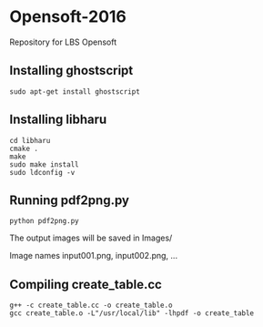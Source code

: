 # Opensoft-2016
Repository for LBS Opensoft

## Installing ghostscript
```shell
sudo apt-get install ghostscript
```

## Installing libharu
```shell
cd libharu
cmake .
make
sudo make install
sudo ldconfig -v
```

## Running pdf2png.py
```shell
python pdf2png.py
```
The output images will be saved in Images/

Image names input001.png, input002.png, ...

## Compiling create_table.cc
```shell
g++ -c create_table.cc -o create_table.o
gcc create_table.o -L"/usr/local/lib" -lhpdf -o create_table
```


